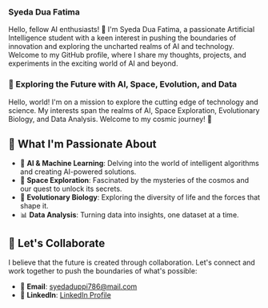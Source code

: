 
### Syeda Dua Fatima
Hello, fellow AI enthusiasts! 👋 I'm Syeda Dua Fatima, a passionate Artificial Intelligence student with a keen interest in pushing the boundaries of innovation and exploring the uncharted realms of AI and technology. Welcome to my GitHub profile, where I share my thoughts, projects, and experiments in the exciting world of AI and beyond.

### 🚀 Exploring the Future with AI, Space, Evolution, and Data

Hello, world! I'm on a mission to explore the cutting edge of technology and science. My interests span the realms of AI, Space Exploration, Evolutionary Biology, and Data Analysis. Welcome to my cosmic journey! 🌌

## 🌟 What I'm Passionate About
- 🤖 **AI & Machine Learning**: Delving into the world of intelligent algorithms and creating AI-powered solutions.
- 🚀 **Space Exploration**: Fascinated by the mysteries of the cosmos and our quest to unlock its secrets.
- 🌱 **Evolutionary Biology**: Exploring the diversity of life and the forces that shape it.
- 📊 **Data Analysis**: Turning data into insights, one dataset at a time.

## 🌌 Let's Collaborate
I believe that the future is created through collaboration. Let's connect and work together to push the boundaries of what's possible:

- 📧 **Email**: syedaduppi786@mail.com
- 💼 **LinkedIn**: [LinkedIn Profile](https://www.linkedin.com/in/syeda-dua-fatima-b8b154282)
  


